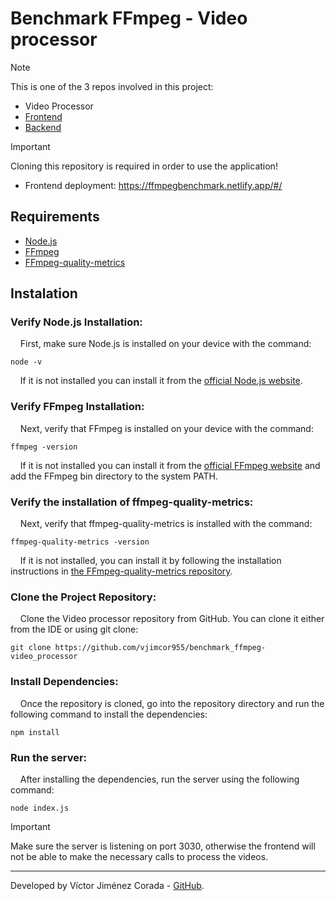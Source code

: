 # Benchmark FFmpeg - Video processor

> [!NOTE]
> This is one of the 3 repos involved in this project:
> * Video Processor 
> * [Frontend](https://github.com/vjimcor955/benchmark_ffmpeg-frontend)
> * [Backend](https://github.com/vjimcor955/benchmark_ffmpeg-backend)

> [!IMPORTANT]  
> Cloning this repository is required in order to use the application!

* Frontend deployment: https://ffmpegbenchmark.netlify.app/#/

## Requirements

  - [Node.js](https://nodejs.org/)
  - [FFmpeg](https://ffmpeg.org/download.html)
  - [FFmpeg-quality-metrics](https://github.com/slhck/ffmpeg-quality-metrics/tree/master?tab=readme-ov-file#requirements)

## Instalation

### Verify Node.js Installation:

&nbsp;&nbsp;&nbsp;&nbsp;First, make sure Node.js is installed on your device with the command:
```
node -v
``` 
&nbsp;&nbsp;&nbsp;&nbsp;If it is not installed you can install it from the [official Node.js website](https://nodejs.org/).

### Verify FFmpeg Installation:

&nbsp;&nbsp;&nbsp;&nbsp;Next, verify that FFmpeg is installed on your device with the command:
``` 
ffmpeg -version
```
&nbsp;&nbsp;&nbsp;&nbsp;If it is not installed you can install it from the [official FFmpeg website](https://ffmpeg.org/download.html) and add the FFmpeg bin directory to the system PATH.

### Verify the installation of ffmpeg-quality-metrics:

&nbsp;&nbsp;&nbsp;&nbsp;Next, verify that ffmpeg-quality-metrics is installed with the command: 
```
ffmpeg-quality-metrics -version
```
&nbsp;&nbsp;&nbsp;&nbsp;If it is not installed, you can install it by following the installation instructions in [the FFmpeg-quality-metrics repository](https://github.com/slhck/ffmpeg-quality-metrics/tree/master?tab=readme-ov-file#requirements).

### Clone the Project Repository:

&nbsp;&nbsp;&nbsp;&nbsp;Clone the Video processor repository from GitHub. You can clone it either from the IDE or using git clone:
```
git clone https://github.com/vjimcor955/benchmark_ffmpeg-video_processor
```

### Install Dependencies:

&nbsp;&nbsp;&nbsp;&nbsp;Once the repository is cloned, go into the repository directory and run the following command to install the dependencies:
```
npm install
```

### Run the server:

&nbsp;&nbsp;&nbsp;&nbsp;After installing the dependencies, run the server using the following command:
```
node index.js
```

> [!IMPORTANT]  
> Make sure the server is listening on port 3030, otherwise the frontend will not be able to make the necessary calls to process the videos.

---

Developed by Víctor Jiménez Corada - [GitHub](https://github.com/vjimcor955).
